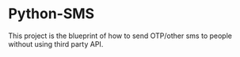 # Python-SMS
This project is the blueprint of how to send OTP/other sms to people without using third party API.

